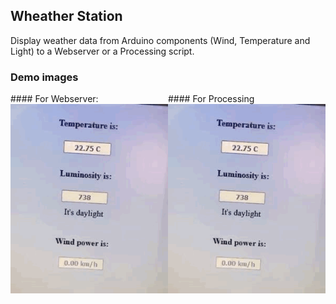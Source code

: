 ## Wheather Station

Display weather data from Arduino components 
(Wind, Temperature and Light) to a Webserver or 
a Processing script.

### Demo images
 <div style='display:flex; justify-content:center; align-items:center; flex-direction: row; width: 100%;'>
<div style='display:flex; justify-content:center; align-items:center; flex-direction: column; width: 100%;'>
 <div>
#### For Webserver:
<img src='.\demo.gif' />
  </div>
  </div>
  <div style='display:flex; justify-content:center; align-items:center; flex-direction: column; width: 100%;'>
  <div>
#### For Processing
<img src='.\demo.gif' />
</div>
    </div>
  </div>
